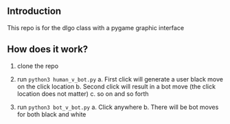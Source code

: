 ## Introduction
This repo is for the dlgo class with a pygame graphic interface

## How does it work?

1. clone the repo
2. run `python3 human_v_bot.py`
    a. First click will generate a user black move on the click location
    b. Second click will result in a bot move (the click location does not matter)
    c. so on and so forth

3. run `python3 bot_v_bot.py`
    a. Click anywhere
    b. There will be bot moves for both black and white



